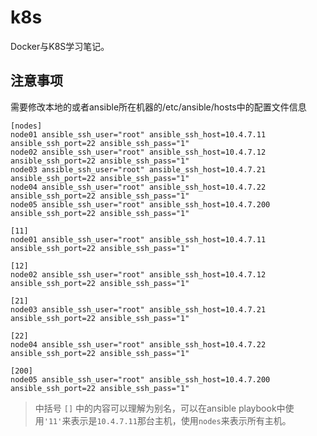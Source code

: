 # k8s

Docker与K8S学习笔记。

## 注意事项

需要修改本地的或者ansible所在机器的/etc/ansible/hosts中的配置文件信息
```text
[nodes]
node01 ansible_ssh_user="root" ansible_ssh_host=10.4.7.11 ansible_ssh_port=22 ansible_ssh_pass="1"
node02 ansible_ssh_user="root" ansible_ssh_host=10.4.7.12 ansible_ssh_port=22 ansible_ssh_pass="1"
node03 ansible_ssh_user="root" ansible_ssh_host=10.4.7.21 ansible_ssh_port=22 ansible_ssh_pass="1"
node04 ansible_ssh_user="root" ansible_ssh_host=10.4.7.22 ansible_ssh_port=22 ansible_ssh_pass="1"
node05 ansible_ssh_user="root" ansible_ssh_host=10.4.7.200 ansible_ssh_port=22 ansible_ssh_pass="1"

[11]
node01 ansible_ssh_user="root" ansible_ssh_host=10.4.7.11 ansible_ssh_port=22 ansible_ssh_pass="1"

[12]
node02 ansible_ssh_user="root" ansible_ssh_host=10.4.7.12 ansible_ssh_port=22 ansible_ssh_pass="1"

[21]
node03 ansible_ssh_user="root" ansible_ssh_host=10.4.7.21 ansible_ssh_port=22 ansible_ssh_pass="1"

[22]
node04 ansible_ssh_user="root" ansible_ssh_host=10.4.7.22 ansible_ssh_port=22 ansible_ssh_pass="1"

[200]
node05 ansible_ssh_user="root" ansible_ssh_host=10.4.7.200 ansible_ssh_port=22 ansible_ssh_pass="1"
```

> 中括号 `[]` 中的内容可以理解为别名，可以在ansible playbook中使用`'11'`来表示是`10.4.7.11`那台主机，使用`nodes`来表示所有主机。

